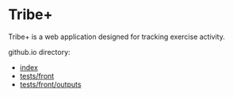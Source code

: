 # Tribe+

Tribe+ is a web application designed for tracking exercise activity.

github.io directory:
- [index](.)
- [tests/front](./tests/front)
- [tests/front/outputs](./tests/front/outputs/)
